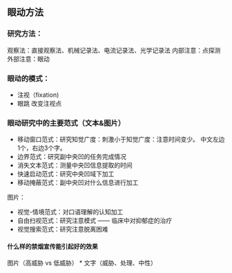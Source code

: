 ## 眼动方法
### 研究方法：
观察法：直接观察法、机械记录法、电流记录法、光学记录法
内部注意：点探测
外部注意：眼动
### 眼动的模式：
- 注视（fixation)
- 眼跳
改变注视点
### 眼动研究中的主要范式（文本&图片）
- 移动窗口范式：研究知觉广度：刺激小于知觉广度：注意时间变少。
中文左边1个，右边3个字。
- 边界范式：研究副中央凹的任务完成情况
- 消失文本范式：测量中央凹信息提取的时间
- 快速启动范式：研究中央凹域下加工
- 移动掩蔽范式：副中央凹对什么信息进行加工

图片：
- 视觉-情境范式：对口语理解的认知加工
- 自由扫视范式：研究注意模式 —— 临床中对抑郁症的治疗
- 视觉搜索范式：研究注意脱离困难

#### 什么样的禁烟宣传能引起好的效果
图片（高威胁 vs 低威胁） * 文字（威胁、处理、中性）


